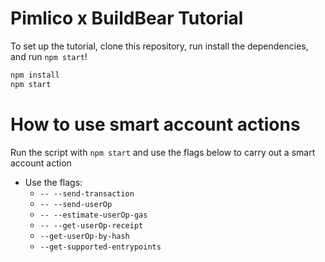 # Pimlico x BuildBear Tutorial

To set up the tutorial, clone this repository, run install the dependencies, and run `npm start`!

```bash
npm install
npm start
```

# How to use smart account actions

Run the script with `npm start` and use the flags below to carry out a smart account action

- Use the flags:
  - `-- --send-transaction`
  - `-- --send-userOp`
  - `-- --estimate-userOp-gas`
  - `-- --get-userOp-receipt`
  - `--get-userOp-by-hash`
  - `--get-supported-entrypoints`
